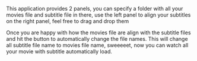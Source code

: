 This application provides 2 panels, you can specify a folder with all your movies file and subtitle file in there, use the left panel to align your subtitles on the right panel, feel free to drag and drop them

Once you are happy with how the movies file are align with the subtitle files and hit the button to automatically change the file names. This will change all subtitle file name to movies file name, sweeeeet, now you can watch all your movie with subtitle automatically load.